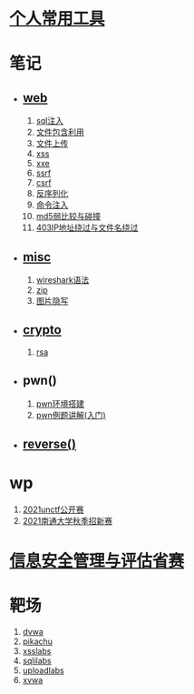 # [个人常用工具](./yyy/常用工具.md)
#  笔记
+ ## [web]()
    1. [sql注入](./web/sql注入.md)
    2. [文件包含利用](./web/文件包含.md)
    3. [文件上传](./web/文件上传漏洞.md)
    4. [xss](./web/)
    5. [xxe](./web/)
    6. [ssrf](./web/)
    7. [csrf](./web/)
    8. [反序列化](./web/反序列化.md)
    9. [命令注入](./web/命令注入.md)
    10. [md5弱比较与碰撞](./web/md5.md)
    11. [403IP地址绕过与文件名绕过](./web/403IP地址绕过与文件名绕过.md)
+ ## [misc]()
    1. [wireshark语法](./misc/流量分析.md)
    2. [zip](./misc/zip.md)
    3. [图片隐写](./misc/图片隐写.md)
+ ## [crypto](./crypto/crypto.md)
    1. [rsa](./crypto/RSA.html)
+ ## pwn()
    1. [pwn环境搭建](./pwn/pwn基础/PWN环境搭建.md)
    2. [pwn例题讲解(入门)](./pwn/pwn基础/PWN例题讲解.md)
+ ## [reverse()]()
# wp
1. [2021unctf公开赛](./wp/2021unctf公开赛/README.md)
2. [2021南通大学秋季招新赛](./wp/2021南通大学秋季招新赛/README.md)
# [信息安全管理与评估省赛](./yyy/省赛内容.md)
# 靶场
1. [dvwa](./靶场/dvwa通关.md)
2. [pikachu](./靶场/pikachu.md)
3. [xsslabs](./靶场/xss闯关.md)
4. [sqlilabs](./靶场/sqlilabs/sqlilabs.md)
5. [uploadlabs](./靶场/uploadlabs/uploadlabs.md)
6. [xvwa](./靶场/xvwa/xvwa.md)